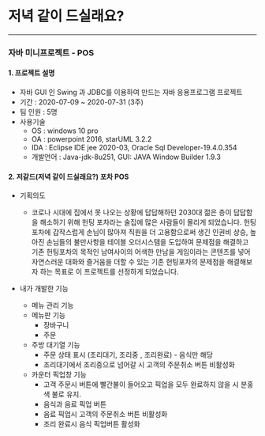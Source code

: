 # 저녁 같이 드실래요?

---

### 자바 미니프로젝트 - POS

#### 1. 프로젝트 설명

-   자바 GUI 인 Swing 과 JDBC를 이용하여 만드는 자바 응용프로그램 프로젝트
-   기간 : 2020-07-09 ~ 2020-07-31 (3주)
-   팀 인원 : 5명
-   사용기술
    -   OS : windows 10 pro
    -   OA : powerpoint 2016, starUML 3.2.2
    -   IDA : Eclipse IDE jee 2020-03, Oracle Sql Developer-19.4.0.354
    -   개발언어 : Java-jdk-8u251, GUI: JAVA Window Builder 1.9.3

#### 2. 저같드(저녁 같이 드실래요?) 포차 POS

-   기획의도
    
    -   코로나 시대에 집에서 못 나오는 상황에 답답해하던 2030대 젊은 층이 답답함을 해소하기 위해 헌팅 포차라는 술집에 많은 사람들이 몰리게 되었습니다. 헌팅포차에 갑작스럽게 손님이 많아져 직원을 더 고용함으로써 생긴 인권비 상승, 높아진 손님들의 불만사항을 테이블 오더시스템을 도입하여 문제점을 해결하고 기존 헌팅포차의 목적인 남여사이의 어색한 만남을 게임이라는 콘텐츠를 넣어 자연스러운 대화와 즐거움을 더할 수 있는 기존 헌팅포차의 문제점을 해결해보자 하는 목표로 이 프로젝트를 선정하게 되었습니다.
-   내가 개발한 기능
    
    -   메뉴 관리 기능
    -   메뉴판 기능
        -   장바구니
        -   주문
    -   주방 대기열 기능
        -   주문 상태 표시 (조리대기, 조리중 , 조리완료) - 음식만 해당
        -   조리대기에서 조리중으로 넘어갈 시 고객의 주문취소 버튼 비활성화
    -   카운터 픽업창 기능
        -   고객 주문시 버튼에 빨간불이 들어오고 픽업을 모두 완료하지 않을 시 분홍색 불로 유지.
        -   음식과 음료 픽업 버튼
        -   음료 픽업시 고객의 주문취소 버튼 비활성화
        -   조리 완료시 음식 픽업버튼 활성화
